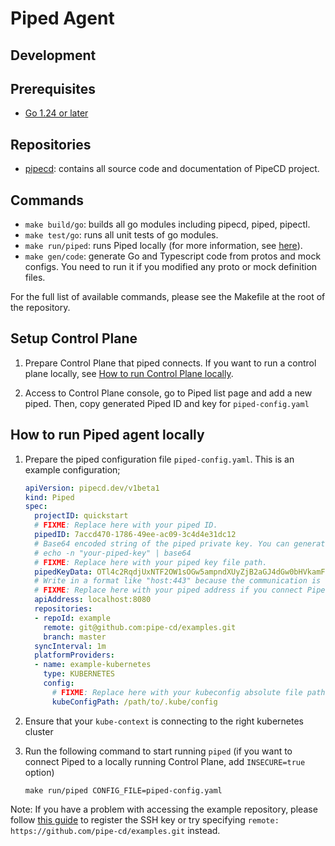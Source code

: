 # Piped Agent
## Development

## Prerequisites

- [Go 1.24 or later](https://go.dev/)

## Repositories
- [pipecd](https://github.com/pipe-cd/pipecd): contains all source code and documentation of PipeCD project.

## Commands

- `make build/go`: builds all go modules including pipecd, piped, pipectl.
- `make test/go`: runs all unit tests of go modules.
- `make run/piped`: runs Piped locally (for more information, see [here](#how-to-run-piped-agent-locally)).
- `make gen/code`: generate Go and Typescript code from protos and mock configs. You need to run it if you modified any proto or mock definition files.

For the full list of available commands, please see the Makefile at the root of the repository.

## Setup Control Plane

1. Prepare Control Plane that piped connects. If you want to run a control plane locally, see [How to run Control Plane locally](https://github.com/pipe-cd/pipecd/tree/master/cmd/pipecd#how-to-run-control-plane-locally).

2. Access to Control Plane console, go to Piped list page and add a new piped. Then, copy generated Piped ID and key for `piped-config.yaml`

## How to run Piped agent locally

1. Prepare the piped configuration file `piped-config.yaml`. This is an example configuration;
    ```yaml
    apiVersion: pipecd.dev/v1beta1
    kind: Piped
    spec:
      projectID: quickstart
      # FIXME: Replace here with your piped ID.
      pipedID: 7accd470-1786-49ee-ac09-3c4d4e31dc12
      # Base64 encoded string of the piped private key. You can generate it by the following command.
      # echo -n "your-piped-key" | base64
      # FIXME: Replace here with your piped key file path.
      pipedKeyData: OTl4c2RqdjUxNTF2OW1sOGw5ampndXUyZjB2aGJ4dGw0bHVkamF4Mmc3a3l1enFqY20K
      # Write in a format like "host:443" because the communication is done via gRPC.
      # FIXME: Replace here with your piped address if you connect Piped to a control plane that does not run locally.
      apiAddress: localhost:8080
      repositories:
      - repoId: example
        remote: git@github.com:pipe-cd/examples.git
        branch: master
      syncInterval: 1m
      platformProviders:
      - name: example-kubernetes
        type: KUBERNETES
        config:
          # FIXME: Replace here with your kubeconfig absolute file path.
          kubeConfigPath: /path/to/.kube/config
    ```

2. Ensure that your `kube-context` is connecting to the right kubernetes cluster

3. Run the following command to start running `piped` (if you want to connect Piped to a locally running Control Plane, add `INSECURE=true` option)

    ``` console
    make run/piped CONFIG_FILE=piped-config.yaml
    ```

Note: If you have a problem with accessing the example repository, please follow [this guide](https://docs.github.com/en/authentication/connecting-to-github-with-ssh/generating-a-new-ssh-key-and-adding-it-to-the-ssh-agent) to register the SSH key or try specifying `remote: https://github.com/pipe-cd/examples.git` instead.
